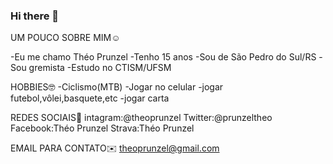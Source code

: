 ﻿### Hi there 👋

<!--
**theoprunzel/theoprunzel** is a ✨ _special_ ✨ repository because its `README.md` (this file) appears on your GitHub profile.

Here are some ideas to get you started:

- 🔭 I’m currently working on ...
- 🌱 I’m currently learning ...
- 👯 I’m looking to collaborate on ...
- 🤔 I’m looking for help with ...
- 💬 Ask me about ...
- 📫 How to reach me: ...
- 😄 Pronouns: ...
- ⚡ Fun fact: ...
-->
 UM POUCO SOBRE MIM☺️

-Eu me chamo Théo Prunzel
-Tenho 15 anos
-Sou de São Pedro do Sul/RS
-Sou gremista
-Estudo no CTISM/UFSM

 HOBBIES🤓 
-Ciclismo(MTB)
-Jogar no celular
-jogar futebol,vôlei,basquete,etc
-jogar carta

 REDES SOCIAIS📱
intagram:@theoprunzel
Twitter:@prunzeltheo
Facebook:Théo Prunzel
Strava:Théo Prunzel

EMAIL PARA CONTATO✉️
theoprunzel@gmail.com